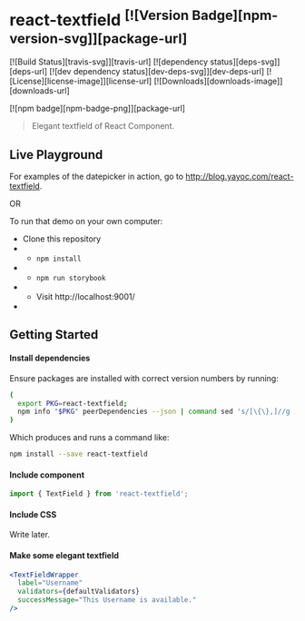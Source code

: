 # react-textfield <sup>[![Version Badge][npm-version-svg]][package-url]</sup>

[![Build Status][travis-svg]][travis-url]
[![dependency status][deps-svg]][deps-url]
[![dev dependency status][dev-deps-svg]][dev-deps-url]
[![License][license-image]][license-url]
[![Downloads][downloads-image]][downloads-url]

[![npm badge][npm-badge-png]][package-url]

> Elegant textfield of React Component.

## Live Playground

For examples of the datepicker in action, go to http://blog.yayoc.com/react-textfield.

OR

To run that demo on your own computer:
* Clone this repository
* * `npm install`
* * `npm run storybook`
* * Visit http://localhost:9001/
*

## Getting Started
#### Install dependencies
Ensure packages are installed with correct version numbers by running:
  ```sh
  (
    export PKG=react-textfield;
    npm info "$PKG" peerDependencies --json | command sed 's/[\{\},]//g ; s/: /@/g; s/ *//g' | xargs npm install --save "$PKG"
  )
  ```

  Which produces and runs a command like:

  ```sh
  npm install --save react-textfield
  ```

#### Include component
```js
import { TextField } from 'react-textfield';
```

#### Include CSS
Write later.

#### Make some elegant textfield
```jsx
<TextFieldWrapper
  label="Username"
  validators={defaultValidators}
  successMessage="This Username is available."
/>
```
